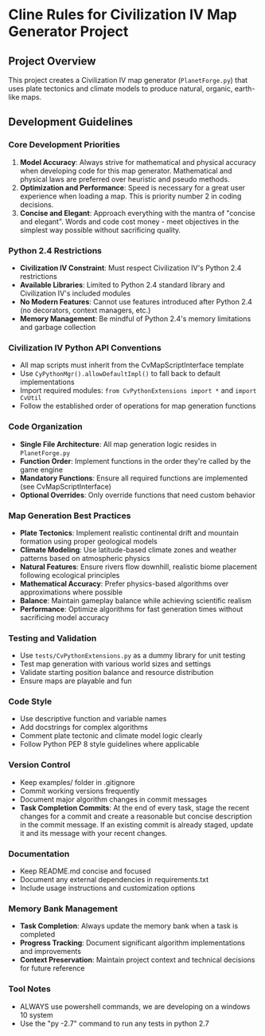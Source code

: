 # Cline Rules for Civilization IV Map Generator Project

## Project Overview

This project creates a Civilization IV map generator (`PlanetForge.py`) that uses plate tectonics and climate models to produce natural, organic, earth-like maps.

## Development Guidelines

### Core Development Priorities

1. **Model Accuracy**: Always strive for mathematical and physical accuracy when developing code for this map generator. Mathematical and physical laws are preferred over heuristic and pseudo methods.
2. **Optimization and Performance**: Speed is necessary for a great user experience when loading a map. This is priority number 2 in coding decisions.
3. **Concise and Elegant**: Approach everything with the mantra of "concise and elegant". Words and code cost money - meet objectives in the simplest way possible without sacrificing quality.

### Python 2.4 Restrictions

-   **Civilization IV Constraint**: Must respect Civilization IV's Python 2.4 restrictions
-   **Available Libraries**: Limited to Python 2.4 standard library and Civilization IV's included modules
-   **No Modern Features**: Cannot use features introduced after Python 2.4 (no decorators, context managers, etc.)
-   **Memory Management**: Be mindful of Python 2.4's memory limitations and garbage collection

### Civilization IV Python API Conventions

-   All map scripts must inherit from the CvMapScriptInterface template
-   Use `CyPythonMgr().allowDefaultImpl()` to fall back to default implementations
-   Import required modules: `from CvPythonExtensions import *` and `import CvUtil`
-   Follow the established order of operations for map generation functions

### Code Organization

-   **Single File Architecture**: All map generation logic resides in `PlanetForge.py`
-   **Function Order**: Implement functions in the order they're called by the game engine
-   **Mandatory Functions**: Ensure all required functions are implemented (see CvMapScriptInterface)
-   **Optional Overrides**: Only override functions that need custom behavior

### Map Generation Best Practices

-   **Plate Tectonics**: Implement realistic continental drift and mountain formation using proper geological models
-   **Climate Modeling**: Use latitude-based climate zones and weather patterns based on atmospheric physics
-   **Natural Features**: Ensure rivers flow downhill, realistic biome placement following ecological principles
-   **Mathematical Accuracy**: Prefer physics-based algorithms over approximations where possible
-   **Balance**: Maintain gameplay balance while achieving scientific realism
-   **Performance**: Optimize algorithms for fast generation times without sacrificing model accuracy

### Testing and Validation

-   Use `tests/CvPythonExtensions.py` as a dummy library for unit testing
-   Test map generation with various world sizes and settings
-   Validate starting position balance and resource distribution
-   Ensure maps are playable and fun

### Code Style

-   Use descriptive function and variable names
-   Add docstrings for complex algorithms
-   Comment plate tectonic and climate model logic clearly
-   Follow Python PEP 8 style guidelines where applicable

### Version Control

-   Keep examples/ folder in .gitignore
-   Commit working versions frequently
-   Document major algorithm changes in commit messages
-   **Task Completion Commits**: At the end of every task, stage the recent changes for a commit and create a reasonable but concise description in the commit message. If an existing commit is already staged, update it and its message with your recent changes.

### Documentation

-   Keep README.md concise and focused
-   Document any external dependencies in requirements.txt
-   Include usage instructions and customization options

### Memory Bank Management

-   **Task Completion**: Always update the memory bank when a task is completed
-   **Progress Tracking**: Document significant algorithm implementations and improvements
-   **Context Preservation**: Maintain project context and technical decisions for future reference

### Tool Notes

-   ALWAYS use powershell commands, we are developing on a windows 10 system
-   Use the "py -2.7" command to run any tests in python 2.7

